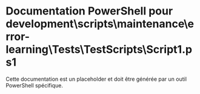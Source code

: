 # Documentation PowerShell pour development\scripts\maintenance\error-learning\Tests\TestScripts\Script1.ps1

Cette documentation est un placeholder et doit être générée par un outil PowerShell spécifique.
